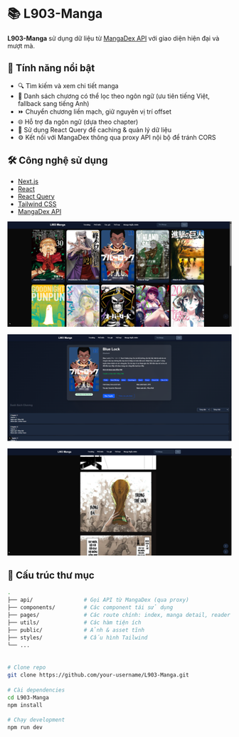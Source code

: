 # 📚 L903-Manga

**L903-Manga** sử dụng dữ liệu từ [MangaDex API](https://api.mangadex.org) với giao diện hiện đại và mượt mà.

## 🚀 Tính năng nổi bật

- 🔍 Tìm kiếm và xem chi tiết manga
- 📑 Danh sách chương có thể lọc theo ngôn ngữ (ưu tiên tiếng Việt, fallback sang tiếng Anh)
- ⏩ Chuyển chương liền mạch, giữ nguyên vị trí offset
- 🌐 Hỗ trợ đa ngôn ngữ (dựa theo chapter)
- 🧠 Sử dụng React Query để caching & quản lý dữ liệu
- ⚙️ Kết nối với MangaDex thông qua proxy API nội bộ để tránh CORS

## 🛠️ Công nghệ sử dụng

- [Next.js](https://nextjs.org/)
- [React](https://reactjs.org/)
- [React Query](https://tanstack.com/query/v4)
- [Tailwind CSS](https://tailwindcss.com/)
- [MangaDex API](https://api.mangadex.org)


![demo_1](./src/assets/image/demo1.png) <!-- [image] -->

![demo_2](./src/assets/image/demo2.png) <!-- [image] -->

![demo_3](./src/assets/image/demo3.png) <!-- [image] -->

## 📂 Cấu trúc thư mục

```bash
.
├── api/                # Gọi API từ MangaDex (qua proxy)
├── components/         # Các component tái sử dụng
├── pages/              # Các route chính: index, manga detail, reader
├── utils/              # Các hàm tiện ích
├── public/             # Ảnh & asset tĩnh
├── styles/             # Cấu hình Tailwind
└── ...


# Clone repo
git clone https://github.com/your-username/L903-Manga.git

# Cài dependencies
cd L903-Manga
npm install

# Chạy development
npm run dev

